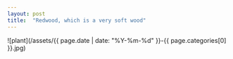 ```yaml
---
layout: post
title:  "Redwood, which is a very soft wood"
---
```


![plant](/assets/{{ page.date | date: "%Y-%m-%d" }}-{{ page.categories[0] }}.jpg)
